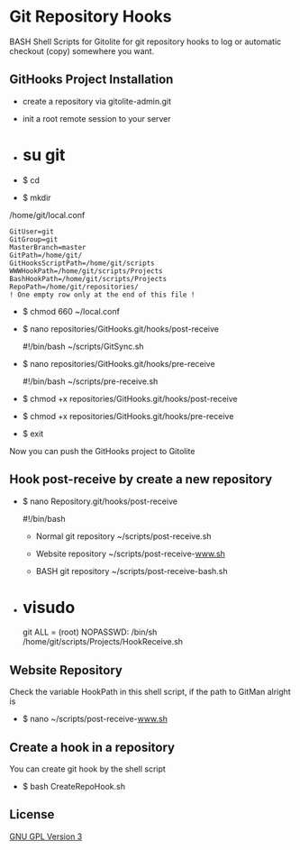 # Git Repository Hooks

BASH Shell Scripts for Gitolite for git repository hooks to log or automatic checkout (copy) somewhere you want.


## GitHooks Project Installation

* create a repository via gitolite-admin.git
* init a root remote session to your server

* # su git
* $ cd
* $ mkdir <Directory>

/home/git/local.conf

    GitUser=git
    GitGroup=git
    MasterBranch=master
    GitPath=/home/git/
    GitHooksScriptPath=/home/git/scripts
    WWWHookPath=/home/git/scripts/Projects
    BashHookPath=/home/git/scripts/Projects
    RepoPath=/home/git/repositories/
    ! One empty row only at the end of this file !


* $ chmod 660 ~/local.conf

* $ nano repositories/GitHooks.git/hooks/post-receive

    #!/bin/bash
	~/scripts/GitSync.sh

* $ nano repositories/GitHooks.git/hooks/pre-receive

	#!/bin/bash
	~/scripts/pre-receive.sh

* $ chmod +x repositories/GitHooks.git/hooks/post-receive
* $ chmod +x repositories/GitHooks.git/hooks/pre-receive
* $ exit

Now you can push the GitHooks project to Gitolite


Hook post-receive by create a new repository
------------

* $ nano Repository.git/hooks/post-receive

    #!/bin/bash

    * Normal git repository
    ~/scripts/post-receive.sh

    * Website repository
    ~/scripts/post-receive-www.sh

    * BASH git repository
    ~/scripts/post-receive-bash.sh


* # visudo

    git ALL = (root) NOPASSWD: /bin/sh /home/git/scripts/Projects/<RepositoryName>HookReceive.sh



## Website Repository


Check the variable HookPath in this shell script, if the path to GitMan alright is

* $ nano ~/scripts/post-receive-www.sh


## Create a hook in a repository


You can create git hook by the shell script

* $ bash CreateRepoHook.sh <Type> <Repository Name>


## License

[GNU GPL Version 3](http://www.gnu.org/copyleft/gpl.html)